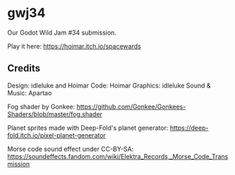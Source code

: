 # gwj34
Our Godot Wild Jam #34 submission.

Play it here: https://hoimar.itch.io/spacewards

## Credits

Design: idleluke and Hoimar
Code: Hoimar
Graphics: idleluke
Sound & Music: Apartao


Fog shader by Gonkee: https://github.com/Gonkee/Gonkees-Shaders/blob/master/fog.shader

Planet sprites made with Deep-Fold's planet generator: https://deep-fold.itch.io/pixel-planet-generator

Morse code sound effect under CC-BY-SA: https://soundeffects.fandom.com/wiki/Elektra_Records,_Morse_Code_Transmission
